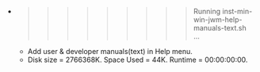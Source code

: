* >>>>>>>>> Running inst-min-win-jwm-help-manuals-text.sh ...
  * Add user & developer manuals(text) in Help menu.
  * Disk size = 2766368K. Space Used = 44K. Runtime = 00:00:00:00.
